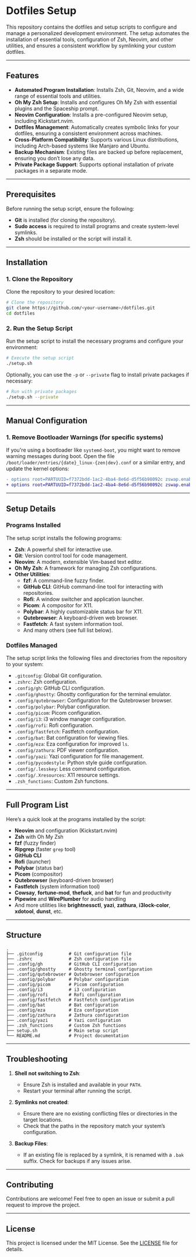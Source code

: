 # Dotfiles Setup

This repository contains the dotfiles and setup scripts to configure and manage a personalized development environment. The setup automates the installation of essential tools, configuration of Zsh, Neovim, and other utilities, and ensures a consistent workflow by symlinking your custom dotfiles.

---

## Features

- **Automated Program Installation**: Installs Zsh, Git, Neovim, and a wide range of essential tools and utilities.
- **Oh My Zsh Setup**: Installs and configures Oh My Zsh with essential plugins and the Spaceship prompt.
- **Neovim Configuration**: Installs a pre-configured Neovim setup, including Kickstart.nvim.
- **Dotfiles Management**: Automatically creates symbolic links for your dotfiles, ensuring a consistent environment across machines.
- **Cross-Platform Compatibility**: Supports various Linux distributions, including Arch-based systems like Manjaro and Ubuntu.
- **Backup Mechanism**: Existing files are backed up before replacement, ensuring you don’t lose any data.
- **Private Package Support**: Supports optional installation of private packages in a separate mode.

---

## Prerequisites

Before running the setup script, ensure the following:

- **Git** is installed (for cloning the repository).
- **Sudo access** is required to install programs and create system-level symlinks.
- **Zsh** should be installed or the script will install it.

---

## Installation

### 1. Clone the Repository
Clone the repository to your desired location:

```bash
# Clone the repository
git clone https://github.com/<your-username>/dotfiles.git
cd dotfiles
```

### 2. Run the Setup Script
Run the setup script to install the necessary programs and configure your environment:

```bash
# Execute the setup script
./setup.sh
```

Optionally, you can use the `-p` or `--private` flag to install private packages if necessary:

```bash
# Run with private packages
./setup.sh --private
```

---

## Manual Configuration

### 1. Remove Bootloader Warnings (for specific systems)

If you're using a bootloader like `systemd-boot`, you might want to remove warning messages during boot. Open the file `/boot/loader/entries/{date}_linux-{zen|dev}.conf` or a similar entry, and update the kernel options:

```diff
- options root=PARTUUID=f7372bdd-1ac2-4ba4-8e6d-d5f56b98092c zswap.enabled=0 rw rootfstype=f2fs
+ options root=PARTUUID=f7372bdd-1ac2-4ba4-8e6d-d5f56b98092c zswap.enabled=0 rw rootfstype=f2fs loglevel=3 quiet
```

---

## Setup Details

### Programs Installed
The setup script installs the following programs:

- **Zsh**: A powerful shell for interactive use.
- **Git**: Version control tool for code management.
- **Neovim**: A modern, extensible Vim-based text editor.
- **Oh My Zsh**: A framework for managing Zsh configurations.
- **Other Utilities**:
  - **fzf**: A command-line fuzzy finder.
  - **GitHub CLI**: GitHub command-line tool for interacting with repositories.
  - **Rofi**: A window switcher and application launcher.
  - **Picom**: A compositor for X11.
  - **Polybar**: A highly customizable status bar for X11.
  - **Qutebrowser**: A keyboard-driven web browser.
  - **Fastfetch**: A fast system information tool.
  - And many others (see full list below).

### Dotfiles Managed
The setup script links the following files and directories from the repository to your system:

- `.gitconfig`: Global Git configuration.
- `.zshrc`: Zsh configuration.
- `.config/gh`: GitHub CLI configuration.
- `.config/ghostty`: Ghostty configuration for the terminal emulator.
- `.config/qutebrowser`: Configuration for the Qutebrowser browser.
- `.config/polybar`: Polybar configuration.
- `.config/picom`: Picom configuration.
- `.config/i3`: i3 window manager configuration.
- `.config/rofi`: Rofi configuration.
- `.config/fastfetch`: Fastfetch configuration.
- `.config/bat`: Bat configuration for viewing files.
- `.config/eza`: Eza configuration for improved `ls`.
- `.config/zathura`: PDF viewer configuration.
- `.config/yazi`: Yazi configuration for file management.
- `.config/pycodestyle`: Python style guide configuration.
- `.config/.lesskey`: Less command configuration.
- `.config/.Xresources`: X11 resource settings.
- `.zsh_functions`: Custom Zsh functions.

---

## Full Program List
Here’s a quick look at the programs installed by the script:

- **Neovim** and configuration (Kickstart.nvim)
- **Zsh** with Oh My Zsh
- **fzf** (fuzzy finder)
- **Ripgrep** (faster `grep` tool)
- **GitHub CLI**
- **Rofi** (launcher)
- **Polybar** (status bar)
- **Picom** (compositor)
- **Qutebrowser** (keyboard-driven browser)
- **Fastfetch** (system information tool)
- **Cowsay**, **fortune-mod**, **thefuck**, and **bat** for fun and productivity
- **Pipewire** and **WirePlumber** for audio handling
- And more utilities like **brightnessctl**, **yazi**, **zathura**, **i3lock-color**, **xdotool**, **dunst**, etc.

---

## Structure

```
.
├── .gitconfig          # Git configuration file
├── .zshrc              # Zsh configuration file
├── .config/gh          # GitHub CLI configuration
├── .config/ghostty     # Ghostty terminal configuration
├── .config/qutebrowser # Qutebrowser configuration
├── .config/polybar     # Polybar configuration
├── .config/picom       # Picom configuration
├── .config/i3          # i3 configuration
├── .config/rofi        # Rofi configuration
├── .config/fastfetch   # Fastfetch configuration
├── .config/bat         # Bat configuration
├── .config/eza         # Eza configuration
├── .config/zathura     # Zathura configuration
├── .config/yazi        # Yazi configuration
├── .zsh_functions      # Custom Zsh functions
├── setup.sh            # Main setup script
└── README.md           # Project documentation
```

---

## Troubleshooting

1. **Shell not switching to Zsh**:
   - Ensure Zsh is installed and available in your `PATH`.
   - Restart your terminal after running the script.

2. **Symlinks not created**:
   - Ensure there are no existing conflicting files or directories in the target locations.
   - Check that the paths in the repository match your system’s configuration.

3. **Backup Files**:
   - If an existing file is replaced by a symlink, it is renamed with a `.bak` suffix. Check for backups if any issues arise.

---

## Contributing

Contributions are welcome! Feel free to open an issue or submit a pull request to improve the project.

---

## License

This project is licensed under the MIT License. See the [LICENSE](LICENSE) file for details.

